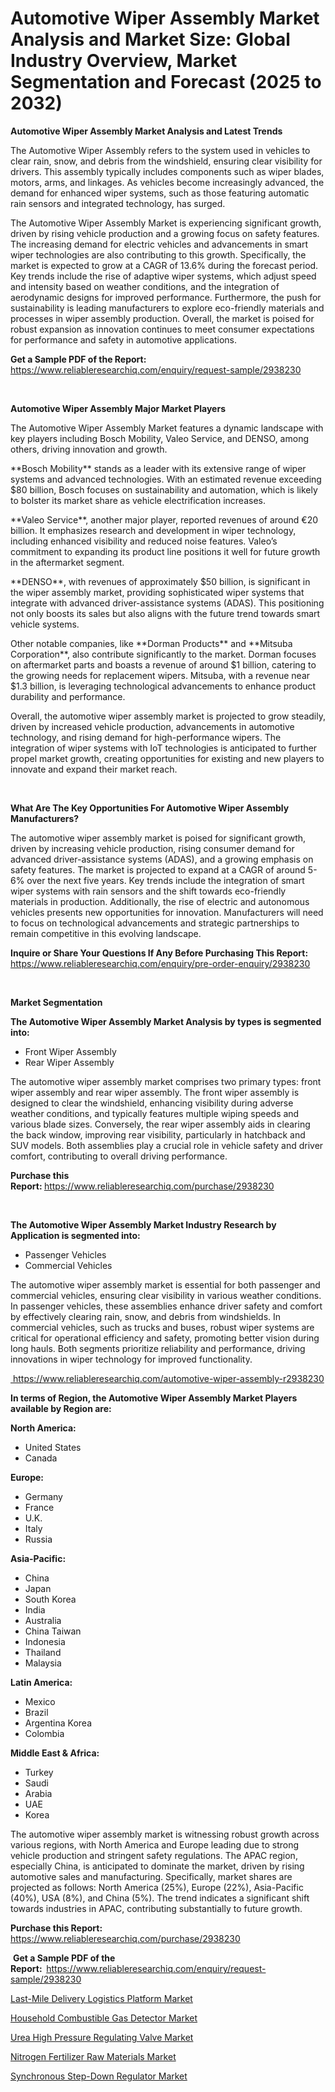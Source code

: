 <p><h1>Automotive Wiper Assembly Market Analysis and Market Size: Global Industry Overview, Market Segmentation and Forecast (2025 to 2032)</h1></p><p><strong>Automotive Wiper Assembly Market Analysis and Latest Trends</strong></p>
<p><p>The Automotive Wiper Assembly refers to the system used in vehicles to clear rain, snow, and debris from the windshield, ensuring clear visibility for drivers. This assembly typically includes components such as wiper blades, motors, arms, and linkages. As vehicles become increasingly advanced, the demand for enhanced wiper systems, such as those featuring automatic rain sensors and integrated technology, has surged.</p><p>The Automotive Wiper Assembly Market is experiencing significant growth, driven by rising vehicle production and a growing focus on safety features. The increasing demand for electric vehicles and advancements in smart wiper technologies are also contributing to this growth. Specifically, the market is expected to grow at a CAGR of 13.6% during the forecast period. Key trends include the rise of adaptive wiper systems, which adjust speed and intensity based on weather conditions, and the integration of aerodynamic designs for improved performance. Furthermore, the push for sustainability is leading manufacturers to explore eco-friendly materials and processes in wiper assembly production. Overall, the market is poised for robust expansion as innovation continues to meet consumer expectations for performance and safety in automotive applications.</p></p>
<p><strong>Get a Sample PDF of the Report:&nbsp;</strong> <a href="https://www.reliableresearchiq.com/enquiry/request-sample/2938230?utm_campaign=123&utm_medium=2&utm_source=Github&utm_content=ia&utm_term=15032025&utm_id=automotive-wiper-assembly">https://www.reliableresearchiq.com/enquiry/request-sample/2938230</a></p>
<p>&nbsp;</p>
<p><strong>Automotive Wiper Assembly Major Market Players</strong></p>
<p><p>The Automotive Wiper Assembly Market features a dynamic landscape with key players including Bosch Mobility, Valeo Service, and DENSO, among others, driving innovation and growth.</p><p>**Bosch Mobility** stands as a leader with its extensive range of wiper systems and advanced technologies. With an estimated revenue exceeding $80 billion, Bosch focuses on sustainability and automation, which is likely to bolster its market share as vehicle electrification increases.</p><p>**Valeo Service**, another major player, reported revenues of around €20 billion. It emphasizes research and development in wiper technology, including enhanced visibility and reduced noise features. Valeo’s commitment to expanding its product line positions it well for future growth in the aftermarket segment.</p><p>**DENSO**, with revenues of approximately $50 billion, is significant in the wiper assembly market, providing sophisticated wiper systems that integrate with advanced driver-assistance systems (ADAS). This positioning not only boosts its sales but also aligns with the future trend towards smart vehicle systems.</p><p>Other notable companies, like **Dorman Products** and **Mitsuba Corporation**, also contribute significantly to the market. Dorman focuses on aftermarket parts and boasts a revenue of around $1 billion, catering to the growing needs for replacement wipers. Mitsuba, with a revenue near $1.3 billion, is leveraging technological advancements to enhance product durability and performance.</p><p>Overall, the automotive wiper assembly market is projected to grow steadily, driven by increased vehicle production, advancements in automotive technology, and rising demand for high-performance wipers. The integration of wiper systems with IoT technologies is anticipated to further propel market growth, creating opportunities for existing and new players to innovate and expand their market reach.</p></p>
<p>&nbsp;</p>
<p><strong>What Are The Key Opportunities For Automotive Wiper Assembly Manufacturers?</strong></p>
<p><p>The automotive wiper assembly market is poised for significant growth, driven by increasing vehicle production, rising consumer demand for advanced driver-assistance systems (ADAS), and a growing emphasis on safety features. The market is projected to expand at a CAGR of around 5-6% over the next five years. Key trends include the integration of smart wiper systems with rain sensors and the shift towards eco-friendly materials in production. Additionally, the rise of electric and autonomous vehicles presents new opportunities for innovation. Manufacturers will need to focus on technological advancements and strategic partnerships to remain competitive in this evolving landscape.</p></p>
<p><strong>Inquire or Share Your Questions If Any Before Purchasing This Report:</strong> <a href="https://www.reliableresearchiq.com/enquiry/pre-order-enquiry/2938230?utm_campaign=123&utm_medium=2&utm_source=Github&utm_content=ia&utm_term=15032025&utm_id=automotive-wiper-assembly">https://www.reliableresearchiq.com/enquiry/pre-order-enquiry/2938230</a></p>
<p>&nbsp;</p>
<p><strong>Market Segmentation</strong></p>
<p><strong>The Automotive Wiper Assembly Market Analysis by types is segmented into:</strong></p>
<p><ul><li>Front Wiper Assembly</li><li>Rear Wiper Assembly</li></ul></p>
<p><p>The automotive wiper assembly market comprises two primary types: front wiper assembly and rear wiper assembly. The front wiper assembly is designed to clear the windshield, enhancing visibility during adverse weather conditions, and typically features multiple wiping speeds and various blade sizes. Conversely, the rear wiper assembly aids in clearing the back window, improving rear visibility, particularly in hatchback and SUV models. Both assemblies play a crucial role in vehicle safety and driver comfort, contributing to overall driving performance.</p></p>
<p><strong>Purchase this Report:&nbsp;</strong><a href="https://www.reliableresearchiq.com/purchase/2938230?utm_campaign=123&utm_medium=2&utm_source=Github&utm_content=ia&utm_term=15032025&utm_id=automotive-wiper-assembly">https://www.reliableresearchiq.com/purchase/2938230</a></p>
<p>&nbsp;</p>
<p><strong>The Automotive Wiper Assembly Market Industry Research by Application is segmented into:</strong></p>
<p><ul><li>Passenger Vehicles</li><li>Commercial Vehicles</li></ul></p>
<p><p>The automotive wiper assembly market is essential for both passenger and commercial vehicles, ensuring clear visibility in various weather conditions. In passenger vehicles, these assemblies enhance driver safety and comfort by effectively clearing rain, snow, and debris from windshields. In commercial vehicles, such as trucks and buses, robust wiper systems are critical for operational efficiency and safety, promoting better vision during long hauls. Both segments prioritize reliability and performance, driving innovations in wiper technology for improved functionality.</p></p>
<p><a href="https://www.reliableresearchiq.com/automotive-wiper-assembly-r2938230?utm_campaign=123&utm_medium=2&utm_source=Github&utm_content=ia&utm_term=15032025&utm_id=automotive-wiper-assembly">&nbsp;https://www.reliableresearchiq.com/automotive-wiper-assembly-r2938230</a></p>
<p><strong>In terms of Region, the Automotive Wiper Assembly Market Players available by Region are:</strong></p>
<p>
    <p> <strong> North America: </strong>
        <ul>
            <li>United States</li>
            <li>Canada</li>
        </ul>
        </p> 
    <p> <strong> Europe: </strong>
        <ul>
            <li>Germany</li>
            <li>France</li>
            <li>U.K.</li>
            <li>Italy</li>
            <li>Russia</li>
        </ul>
        </p> 
    <p> <strong> Asia-Pacific: </strong>
        <ul>
            <li>China</li>
            <li>Japan</li>
            <li>South Korea</li>
            <li>India</li>
            <li>Australia</li>
            <li>China Taiwan</li>
            <li>Indonesia</li>
            <li>Thailand</li>
            <li>Malaysia</li>
        </ul>
        </p> 
    <p> <strong> Latin America: </strong>
        <ul>
            <li>Mexico</li>
            <li>Brazil</li>
            <li>Argentina Korea</li>
            <li>Colombia</li>
        </ul>
        </p> 
    <p> <strong> Middle East & Africa: </strong>
        <ul>
            <li>Turkey</li>
            <li>Saudi</li>
            <li>Arabia</li>
            <li>UAE</li>
            <li>Korea</li>
        </ul>
    </p>
    </p>
<p><p>The automotive wiper assembly market is witnessing robust growth across various regions, with North America and Europe leading due to strong vehicle production and stringent safety regulations. The APAC region, especially China, is anticipated to dominate the market, driven by rising automotive sales and manufacturing. Specifically, market shares are projected as follows: North America (25%), Europe (22%), Asia-Pacific (40%), USA (8%), and China (5%). The trend indicates a significant shift towards industries in APAC, contributing substantially to future growth.</p></p>
<p><strong>Purchase this Report: </strong><a href="https://www.reliableresearchiq.com/purchase/2938230?utm_campaign=123&utm_medium=2&utm_source=Github&utm_content=ia&utm_term=15032025&utm_id=automotive-wiper-assembly">https://www.reliableresearchiq.com/purchase/2938230</a></p>
<p>&nbsp;<strong>Get a Sample PDF of the Report:&nbsp;&nbsp;</strong><a href="https://www.reliableresearchiq.com/enquiry/request-sample/2938230?utm_campaign=123&utm_medium=2&utm_source=Github&utm_content=ia&utm_term=15032025&utm_id=automotive-wiper-assembly">https://www.reliableresearchiq.com/enquiry/request-sample/2938230</a></p>
<p><strong></strong></p>
<p><p><a href="https://github.com/widlerumland/Market-Research-Report-List-1/blob/main/last-mile-delivery-logistics-platform-market.md?utm_campaign=123&utm_medium=2&utm_source=Github&utm_content=ia&utm_term=15032025&utm_id=automotive-wiper-assembly">Last-Mile Delivery Logistics Platform Market</a></p><p><a href="https://github.com/akitamegge65/Market-Research-Report-List-1/blob/main/household-combustible-gas-detector-market.md?utm_campaign=123&utm_medium=2&utm_source=Github&utm_content=ia&utm_term=15032025&utm_id=automotive-wiper-assembly">Household Combustible Gas Detector Market</a></p><p><a href="https://github.com/benasjuettk3/Market-Research-Report-List-1/blob/main/urea-high-pressure-regulating-valve-market.md?utm_campaign=123&utm_medium=2&utm_source=Github&utm_content=ia&utm_term=15032025&utm_id=automotive-wiper-assembly">Urea High Pressure Regulating Valve Market</a></p><p><a href="https://github.com/uldularido/Market-Research-Report-List-1/blob/main/nitrogen-fertilizer-raw-materials-market.md?utm_campaign=123&utm_medium=2&utm_source=Github&utm_content=ia&utm_term=15032025&utm_id=automotive-wiper-assembly">Nitrogen Fertilizer Raw Materials Market</a></p><p><a href="https://github.com/gummaarmel83/Market-Research-Report-List-1/blob/main/synchronous-step-down-regulator-market.md?utm_campaign=123&utm_medium=2&utm_source=Github&utm_content=ia&utm_term=15032025&utm_id=automotive-wiper-assembly">Synchronous Step-Down Regulator Market</a></p></p>